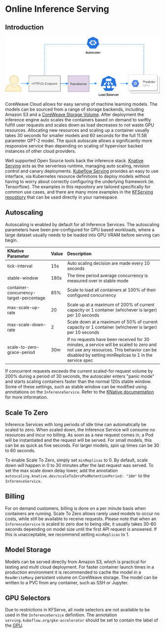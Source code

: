 # Online Inference Serving

## Introduction

![diagram](../.gitbook/assets/overview.png)

CoreWeave Cloud allows for easy serving of machine learning models. The models can be sourced from a range of storage backends, including Amazon S3 and a [CoreWeave Storage Volume](../coreweave-kubernetes/storage.md). After deployment the inference engine auto scales the containers based on demand to swiftly fulfill user requests and scales down as load decreases to not waste GPU resources. Allocating new resources and scaling up a container usually takes 30 seconds for smaller models and 60 seconds for the full 11.5B parameter GPT-2 model. The quick autoscale allows a significantly more responsive service than depending on scaling of hypervisor backed instances of other cloud providers.

Well supported Open Source tools back the inference stack. [Knative Serving](https://knative.dev/docs/serving/) acts as the serverless runtime, managing auto scaling, revision control and canary deployments. [Kubeflow Serving](https://www.kubeflow.org/docs/components/serving/kfserving/) provides an easy to use interface, via Kubernetes resource definitions to deploy models without having to worry about correctly configuring the underlying framework \(ie. Tensorflow\). The examples in this repository are tailored specifically for common use cases, and there are many more examples in the [KFServing repostiory](https://github.com/kubeflow/kfserving/tree/master/docs/samples) that can be used directly in your namespace.

## Autoscaling

Autoscaling is enabled by default for all Inference Services. The autoscaling parameters have been pre-configured for GPU based workloads, where a large dataset usually needs to be loaded into GPU VRAM before serving can begin.

| KNative Parameter | Value | Description |
| :--- | :--- | :--- |
| tick-interval | 15s | Auto scaling decision are made every 10 seconds |
| stable-window | 180s | The time period average concurrency is measured over in stable mode |
| container-concurrency-target-percentage | 85% | Scale to load all containers at 100% of their configured concurrency |
| max-scale-up-rate | 20 | Scale up at a maximum of 200% of current capacity or 1 container \(whichever is larger\) per 10 seconds |
| max-scale-down-rate | 2 | Scale down at a maximum of 50% of current capacity or 1 container \(whichever is larger\) per 10 seconds |
| scale-to-zero-grace-period | 30m | If no requests have been received for 30 minutes, a service will be scaled to zero and not use any resources. This behavior can be disabled by setting minReplicas to 1 in the service spec |

If concurrent requests exceeds the current scaled-for request volume by 200% during a period of 30 seconds, the autoscaler enters "panic mode" and starts scaling containers faster than the normal 120s stable window. Some of these settings, such as stable window can be modified using annotations on the `InferenceService`. Refer to the [KNative documentation](https://knative.dev/docs/serving/configuring-autoscaling/) for more information.

## Scale To Zero

Inference Services with long periods of idle time can automatically be scaled to zero. When scaled down, the Inference Service will consume no resources and incur no billing. As soon as a new request comes in, a Pod will be instantiated and the request will be served. For small models, this can be as quick as five seconds. For larger models, spin up times can be 30 to 60 seconds.

To enable Scale To Zero, simply set `minReplicas` to 0. By default, scale down will happen in 0 to 30 minutes after the last request was served. To set the max scale down delay lower, add the annotation `autoscaling.knative.dev/scaleToZeroPodRetentionPeriod: "10m"` to the `InferenceService`.

## Billing

For on demand customers, billing is done on a per minute basis when containers are running. Scale To Zero allows rarely used models to occur no costs, while still be available to receive requests. Please note that when an `InferenceService` is scaled to zero due to being idle, it usually takes 30-60 seconds depending on model size until the first API request is answered. If this is unacceptable, we recommend setting `minReplicas` to 1.

## Model Storage

Models can be served directly from Amazon S3, which is practical for testing and multi cloud deployment. For faster container launch times in a production environment it is recommended to cache the model in a `ReadWriteMany` persistent volume on CoreWeave storage. The model can be written to a PVC from any container, such as SSH or Jupyter.

## GPU Selectors

Due to restrictions in KFServe, all node selectors are not available to be used in the `InferenceService` definition. The annotation `serving.kubeflow.org/gke-accelerator` should be set to contain the label of the [GPU](../coreweave-kubernetes/node-types.md).

